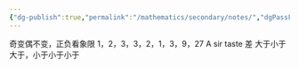 ```yaml
---
{"dg-publish":true,"permalink":"/mathematics/secondary/notes/","dgPassFrontmatter":true}
---
```


奇变偶不变，正负看象限
1，2，3，3，2，1，3，9，27
A sir taste 差
大于小于大于，小于小于小于
